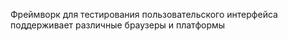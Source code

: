 Фреймворк для тестирования пользовательского интерфейса поддерживает различные браузеры и платформы
